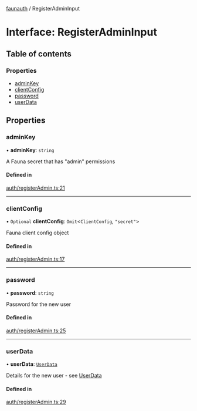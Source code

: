 [faunauth](../index.md) / RegisterAdminInput

# Interface: RegisterAdminInput

## Table of contents

### Properties

- [adminKey](RegisterAdminInput.md#adminkey)
- [clientConfig](RegisterAdminInput.md#clientconfig)
- [password](RegisterAdminInput.md#password)
- [userData](RegisterAdminInput.md#userdata)

## Properties

### adminKey

• **adminKey**: `string`

A Fauna secret that has "admin" permissions

#### Defined in

[auth/registerAdmin.ts:21](https://github.com/alexnitta/faunauth/blob/4737095/src/auth/registerAdmin.ts#L21)

___

### clientConfig

• `Optional` **clientConfig**: `Omit`<`ClientConfig`, ``"secret"``\>

Fauna client config object

#### Defined in

[auth/registerAdmin.ts:17](https://github.com/alexnitta/faunauth/blob/4737095/src/auth/registerAdmin.ts#L17)

___

### password

• **password**: `string`

Password for the new user

#### Defined in

[auth/registerAdmin.ts:25](https://github.com/alexnitta/faunauth/blob/4737095/src/auth/registerAdmin.ts#L25)

___

### userData

• **userData**: [`UserData`](UserData.md)

Details for the new user - see [UserData](UserData.md)

#### Defined in

[auth/registerAdmin.ts:29](https://github.com/alexnitta/faunauth/blob/4737095/src/auth/registerAdmin.ts#L29)
